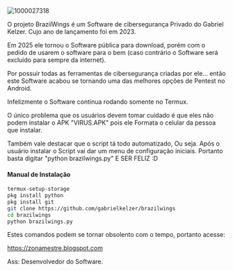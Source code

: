 ![1000027318](https://github.com/user-attachments/assets/196f346f-f323-49f8-bcaf-6c6cd48acdb2)


O projeto BrazilWings é um Software de cibersegurança Privado do Gabriel Kelzer. Cujo ano de lançamento foi em 2023.  

Em 2025 ele tornou o Software pública para download, porém com o pedido de usarem o software para o bem (caso contrário o Software será excluído para sempre da internet).

Por possuir todas as ferramentas de cibersegurança criadas por ele... então este Software acabou se tornando uma das melhores opções de Pentest no Android.

Infelizmente o Software continua rodando somente no Termux.

O único problema que os usuários devem tomar cuidado é que eles não podem instalar o APK "VIRUS.APK" pois ele Formata o celular da pessoa que instalar.

Também vale destacar que o script tá todo automatizado, Ou seja. Após o usuário instalar o Script vai dar um menu de configuração iniciais. Portanto basta digitar "python brazilwings.py" E SER FELIZ :D

#### Manual de Instalação
```bash
termux-setup-storage
pkg install python
pkg install git
git clone https://github.com/gabrielkelzer/brazilwings
cd brazilwings
python brazilwings.py
```

Estes comandos podem se tornar obsolento com o tempo, portanto acesse:

https://zonamestre.blogspot.com 

Ass: Desenvolvedor do Software.
